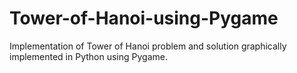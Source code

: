 # Tower-of-Hanoi-using-Pygame
Implementation of Tower of Hanoi problem and solution graphically implemented in Python using Pygame.
